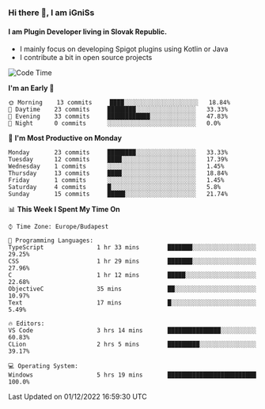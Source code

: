 ### Hi there 👋, I am iGniSs

#### I am Plugin Developer living in Slovak Republic.
- I mainly focus on developing Spigot plugins using Kotlin or Java
- I contribute a bit in open source projects

<!--START_SECTION:waka-->
![Code Time](http://img.shields.io/badge/Code%20Time-970%20hrs%207%20mins-blue)

**I'm an Early 🐤** 

```text
🌞 Morning    13 commits     ████░░░░░░░░░░░░░░░░░░░░░   18.84% 
🌆 Daytime    23 commits     ████████░░░░░░░░░░░░░░░░░   33.33% 
🌃 Evening    33 commits     ████████████░░░░░░░░░░░░░   47.83% 
🌙 Night      0 commits      ░░░░░░░░░░░░░░░░░░░░░░░░░   0.0%

```
📅 **I'm Most Productive on Monday** 

```text
Monday       23 commits     ████████░░░░░░░░░░░░░░░░░   33.33% 
Tuesday      12 commits     ████░░░░░░░░░░░░░░░░░░░░░   17.39% 
Wednesday    1 commits      ░░░░░░░░░░░░░░░░░░░░░░░░░   1.45% 
Thursday     13 commits     ████░░░░░░░░░░░░░░░░░░░░░   18.84% 
Friday       1 commits      ░░░░░░░░░░░░░░░░░░░░░░░░░   1.45% 
Saturday     4 commits      █░░░░░░░░░░░░░░░░░░░░░░░░   5.8% 
Sunday       15 commits     █████░░░░░░░░░░░░░░░░░░░░   21.74%

```


📊 **This Week I Spent My Time On** 

```text
⌚︎ Time Zone: Europe/Budapest

💬 Programming Languages: 
TypeScript               1 hr 33 mins        ███████░░░░░░░░░░░░░░░░░░   29.25% 
CSS                      1 hr 29 mins        ███████░░░░░░░░░░░░░░░░░░   27.96% 
C                        1 hr 12 mins        █████░░░░░░░░░░░░░░░░░░░░   22.68% 
ObjectiveC               35 mins             ██░░░░░░░░░░░░░░░░░░░░░░░   10.97% 
Text                     17 mins             █░░░░░░░░░░░░░░░░░░░░░░░░   5.49%

🔥 Editors: 
VS Code                  3 hrs 14 mins       ███████████████░░░░░░░░░░   60.83% 
CLion                    2 hrs 5 mins        █████████░░░░░░░░░░░░░░░░   39.17%

💻 Operating System: 
Windows                  5 hrs 19 mins       █████████████████████████   100.0%

```


 Last Updated on 01/12/2022 16:59:30 UTC
<!--END_SECTION:waka-->
